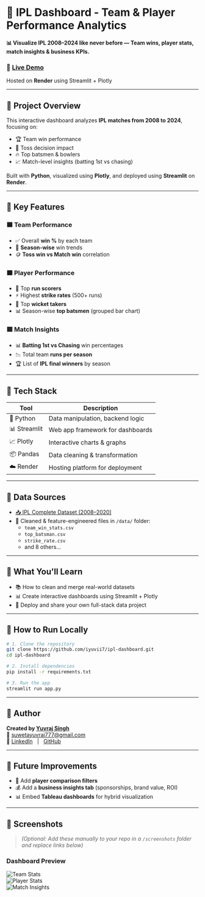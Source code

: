 # 🏏 IPL Dashboard - Team & Player Performance Analytics

**📊 Visualize IPL 2008–2024 like never before — Team wins, player stats, match insights & business KPIs.**

### 🔗 [**Live Demo**](https://ipl-dashboard-7e4x.onrender.com)  
Hosted on **Render** using Streamlit + Plotly

---

## 📁 Project Overview

This interactive dashboard analyzes **IPL matches from 2008 to 2024**, focusing on:
- 🏆 Team win performance  
- 🧠 Toss decision impact  
- 🔥 Top batsmen & bowlers  
- 📈 Match-level insights (batting 1st vs chasing)

Built with **Python**, visualized using **Plotly**, and deployed using **Streamlit** on **Render**.

---

## 📌 Key Features

### 🟦 Team Performance
- ✅ Overall **win %** by each team  
- 📅 **Season-wise** win trends  
- 🪙 **Toss win vs Match win** correlation  

### 🟧 Player Performance
- 🏏 Top **run scorers**  
- ⚡ Highest **strike rates** (500+ runs)  
- 🎯 Top **wicket takers**  
- 📊 Season-wise **top batsmen** (grouped bar chart)  

### 🟥 Match Insights
- 📊 **Batting 1st vs Chasing** win percentages  
- 📉 Total team **runs per season**  
- 🏆 List of **IPL final winners** by season  

---

## 🧰 Tech Stack

| Tool        | Description                            |
|-------------|----------------------------------------|
| 🐍 Python    | Data manipulation, backend logic       |
| 📊 Streamlit | Web app framework for dashboards       |
| 📈 Plotly    | Interactive charts & graphs            |
| 📦 Pandas    | Data cleaning & transformation         |
| ☁️ Render    | Hosting platform for deployment        |

---

## 📂 Data Sources

- [📥 IPL Complete Dataset (2008–2020)](https://www.kaggle.com/datasets/patrickb1912/ipl-complete-dataset-20082020)
- 🧼 Cleaned & feature-engineered files in `/data/` folder:
  - `team_win_stats.csv`
  - `top_batsman.csv`
  - `strike_rate.csv`
  - and 8 others…

---

## 🧠 What You'll Learn

- 📚 How to clean and merge real-world datasets  
- 📊 Create interactive dashboards using Streamlit + Plotly  
- 🚀 Deploy and share your own full-stack data project  

---

## 🚀 How to Run Locally

```bash
# 1. Clone the repository
git clone https://github.com/iyuvii7/ipl-dashboard.git
cd ipl-dashboard

# 2. Install dependencies
pip install -r requirements.txt

# 3. Run the app
streamlit run app.py
```

---

## 👤 Author

**Created by [Yuvraj Singh](https://www.vitaely.me/iyuvi)**  
📧 suwetayuvraj777@gmail.com  
🔗 [LinkedIn](https://www.linkedin.com/in/iyuvii) &nbsp; | &nbsp; [GitHub](https://github.com/iyuvii7)

---

## 🌟 Future Improvements

- 🧮 Add **player comparison filters**  
- 💰 Add a **business insights tab** (sponsorships, brand value, ROI)  
- 📊 Embed **Tableau dashboards** for hybrid visualization  

---

## 📸 Screenshots

> *(Optional: Add these manually to your repo in a `/screenshots` folder and replace links below)*

### Dashboard Preview

![Team Stats](screenshots/team_dashboard.png)  
![Player Stats](screenshots/player_dashboard.png)  
![Match Insights](screenshots/match_dashboard.png)
